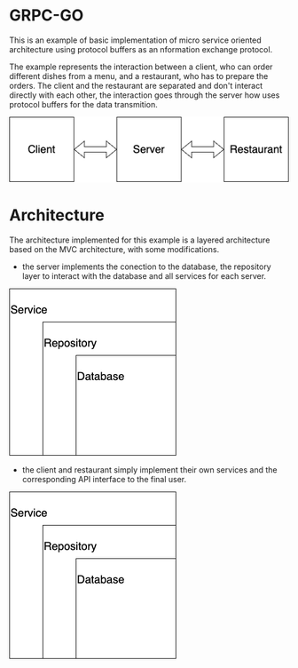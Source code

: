 # GRPC-GO
This is an example of basic implementation of micro service oriented architecture using protocol buffers as an nformation exchange protocol.

The example represents the interaction between a client, who can order different dishes from a menu, and a restaurant, who has to prepare the orders. The client and the restaurant are separated and don't interact directly with each other, the interaction goes through the server how uses protocol buffers for the data transmition.

<img src="misc/program.png"
     alt="Markdown Monster icon"/>

# Architecture
The architecture implemented for this example is a layered architecture based on the MVC architecture, with some modifications.
- the server implements the conection to the database, the repository layer to interact with the database and all services for each server.

<img src="misc/server_architecture.png"
     alt="Markdown Monster icon"/>
- the client and restaurant simply implement their own services and the corresponding API interface to the final user.

<img src="misc/client_architecture.png"
     alt="Markdown Monster icon"/>